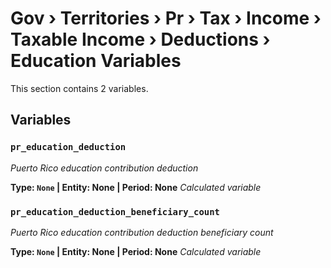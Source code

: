# Gov › Territories › Pr › Tax › Income › Taxable Income › Deductions › Education Variables

This section contains 2 variables.

## Variables

### `pr_education_deduction`
*Puerto Rico education contribution deduction*

**Type: `None` | Entity: None | Period: None**
*Calculated variable*

### `pr_education_deduction_beneficiary_count`
*Puerto Rico education contribution deduction beneficiary count*

**Type: `None` | Entity: None | Period: None**
*Calculated variable*
